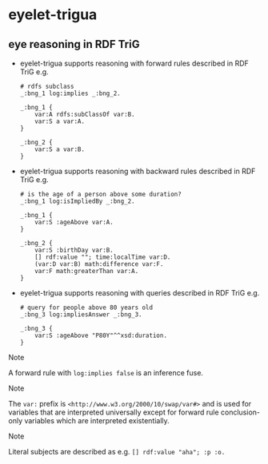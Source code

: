 # eyelet-trigua

## eye reasoning in RDF TriG

- eyelet-trigua supports reasoning with forward rules described in RDF TriG
  e.g.
    ```
    # rdfs subclass
    _:bng_1 log:implies _:bng_2.

    _:bng_1 {
        var:A rdfs:subClassOf var:B.
        var:S a var:A.
    }

    _:bng_2 {
        var:S a var:B.
    }
    ```

- eyelet-trigua supports reasoning with backward rules described in RDF TriG
  e.g.
    ```
    # is the age of a person above some duration?
    _:bng_1 log:isImpliedBy _:bng_2.

    _:bng_1 {
        var:S :ageAbove var:A.
    }

    _:bng_2 {
        var:S :birthDay var:B.
        [] rdf:value ""; time:localTime var:D.
        (var:D var:B) math:difference var:F.
        var:F math:greaterThan var:A.
    }
    ```

- eyelet-trigua supports reasoning with queries described in RDF TriG
  e.g.
    ```
    # query for people above 80 years old
    _:bng_3 log:impliesAnswer _:bng_3.

    _:bng_3 {
        var:S :ageAbove "P80Y"^^xsd:duration.
    }
    ```

> [!NOTE]
> A forward rule with `log:implies false` is an inference fuse.

> [!NOTE]
> The `var:` prefix is `<http://www.w3.org/2000/10/swap/var#>` and is used for
  variables that are interpreted universally except for forward rule
  conclusion-only variables which are interpreted existentially.

> [!NOTE]
> Literal subjects are described as e.g. `[] rdf:value "aha"; :p :o.`
